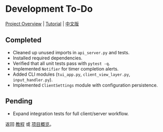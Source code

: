 # Development To-Do
[Project Overview](README.md) | [Tutorial](TUTORIAL.md) | [中文版](REARMED.zh.md)


## Completed
- Cleaned up unused imports in `api_server.py` and tests.
- Installed required dependencies.
- Verified that all unit tests pass with `pytest -q`.
- Implemented `Notifier` for timer completion alerts.
- Added CLI modules (`tui_app.py`, `client_view_layer.py`, `input_handler.py`).
- Implemented `ClientSettings` module with configuration persistence.

## Pending
 - Expand integration tests for full client/server workflow.

返回 [教程](TUTORIAL.md) 或 [项目概览](README.md)。
